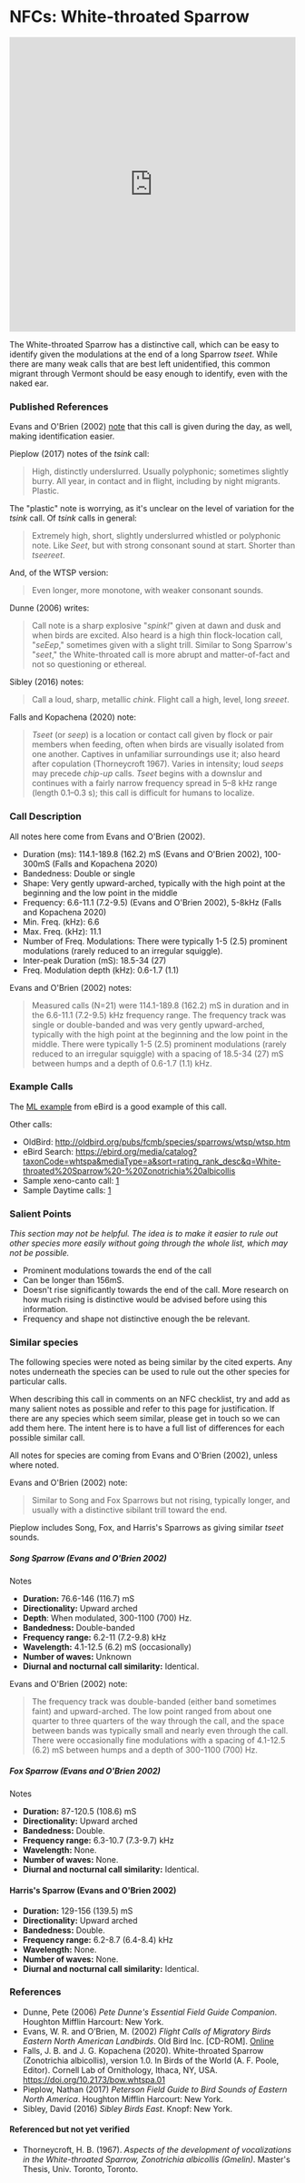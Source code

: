 # NFCs: White-throated Sparrow

<iframe width="640" height="518" src="https://macaulaylibrary.org/asset/229854291/embed/640" frameborder="0" allowfullscreen style="width:6040px;max-width:100%;"></iframe>

The White-throated Sparrow has a distinctive call, which can be easy to identify given the modulations at the end of a long Sparrow _tseet_. While there are many weak calls that are best left unidentified, this common migrant through Vermont should be easy enough to identify, even with the naked ear.

### Published References

Evans and O'Brien (2002) [note](http://oldbird.org/pubs/fcmb/species/sparrows/wtsp/wtsp.htm) that this call is given during the day, as well, making identification easier.

Pieplow (2017) notes of the _tsink_ call:

> High, distinctly underslurred. Usually polyphonic; sometimes slightly burry. All year, in contact and in flight, including by night migrants. Plastic.

The "plastic" note is worrying, as it's unclear on the level of variation for the _tsink_ call. Of _tsink_ calls in general:

> Extremely high, short, slightly underslurred whistled or polyphonic note. Like _Seet_, but with strong consonant sound at start. Shorter than _tseereet_.

And, of the WTSP version:

> Even longer, more monotone, with weaker consonant sounds.

Dunne (2006) writes:

> Call note is a sharp explosive "_spink!_" given at dawn and dusk and when birds are excited. Also heard is a high thin flock-location call, "_seEep_," sometimes given with a slight trill. Similar to Song Sparrow's "_seet_," the White-throated call is more abrupt and matter-of-fact and not so questioning or ethereal.

Sibley (2016) notes:

> Call a loud, sharp, metallic _chink_. Flight call a high, level, long _sreeet_.

Falls and Kopachena (2020) note:

> _Tseet_ (or _seep_) is a location or contact call given by flock or pair members when feeding, often when birds are visually isolated from one another. Captives in unfamiliar surroundings use it; also heard after copulation (Thorneycroft 1967). Varies in intensity; loud _seeps_ may precede _chip-up_ calls. _Tseet_ begins with a downslur and continues with a fairly narrow frequency spread in 5–8 kHz range (length 0.1–0.3 s); this call is difficult for humans to localize.

### Call Description

All notes here come from Evans and O'Brien (2002).

- Duration (ms): 114.1-189.8 (162.2) mS (Evans and O'Brien 2002), 100-300mS (Falls and Kopachena 2020)
- Bandedness: Double or single
- Shape: Very gently upward-arched, typically with the high point at the beginning and the low point in the middle
- Frequency: 6.6-11.1 (7.2-9.5) (Evans and O'Brien 2002), 5-8kHz (Falls and Kopachena 2020)
- Min. Freq. (kHz): 6.6
- Max. Freq. (kHz): 11.1
- Number of Freq. Modulations: There were typically 1-5 (2.5) prominent modulations (rarely reduced to an irregular squiggle).
- Inter-peak Duration (mS): 18.5-34 (27)
- Freq. Modulation depth (kHz): 0.6-1.7 (1.1)

Evans and O'Brien (2002) notes:

> Measured calls (N=21) were 114.1-189.8 (162.2) mS in duration and in the 6.6-11.1 (7.2-9.5) kHz frequency range. The frequency track was single or double-banded and was very gently upward-arched, typically with the high point at the beginning and the low point in the middle. There were typically 1-5 (2.5) prominent modulations (rarely reduced to an irregular squiggle) with a spacing of 18.5-34 (27) mS between humps and a depth of 0.6-1.7 (1.1) kHz.

### Example Calls

The [ML example](https://macaulaylibrary.org/asset/15589) from eBird is a good example of this call.

Other calls:

- OldBird: http://oldbird.org/pubs/fcmb/species/sparrows/wtsp/wtsp.htm
- eBird Search: https://ebird.org/media/catalog?taxonCode=whtspa&mediaType=a&sort=rating_rank_desc&q=White-throated%20Sparrow%20-%20Zonotrichia%20albicollis
- Sample xeno-canto call: [1](https://www.xeno-canto.org/232951)
- Sample Daytime calls: [1](https://www.xeno-canto.org/232951)

### Salient Points

_This section may not be helpful. The idea is to make it easier to rule out other species more easily without going through the whole list, which may not be possible._

- Prominent modulations towards the end of the call
- Can be longer than 156mS.
- Doesn't rise significantly towards the end of the call. More research on how much rising is distinctive would be advised before using this information.
- Frequency and shape not distinctive enough the be relevant.

### Similar species

The following species were noted as being similar by the cited experts. Any notes underneath the species can be used to rule out the other species for particular calls.

When describing this call in comments on an NFC checklist, try and add as many salient notes as possible and refer to this page for justification. If there are any species which seem similar, please get in touch so we can add them here. The intent here is to have a full list of differences for each possible similar call.

All notes for species are coming from Evans and O'Brien (2002), unless where noted.

Evans and O'Brien (2002) note:

>  Similar to Song and Fox Sparrows but not rising, typically longer, and usually with a distinctive sibilant trill toward the end.

Pieplow includes Song, Fox, and Harris's Sparrows as giving similar _tseet_ sounds.

##### Song Sparrow (Evans and O'Brien 2002)

Notes

- **Duration:** 76.6-146 (116.7) mS
- **Directionality:** Upward arched
- **Depth**: When modulated, 300-1100 (700) Hz.
- **Bandedness:** Double-banded
- **Frequency range:** 6.2-11 (7.2-9.8) kHz
- **Wavelength:** 4.1-12.5 (6.2) mS (occasionally)
- **Number of waves:** Unknown
- **Diurnal and nocturnal call similarity:**  Identical.

Evans and O'Brien (2002) note:

> The frequency track was double-banded (either band sometimes faint) and upward-arched. The low point ranged from about one quarter to three quarters of the way through the call, and the space between bands was typically small and nearly even through the call. There were occasionally fine modulations with a spacing of 4.1-12.5 (6.2) mS between humps and a depth of 300-1100 (700) Hz.

##### Fox Sparrow (Evans and O'Brien 2002)

Notes

- **Duration:** 87-120.5 (108.6) mS
- **Directionality:** Upward arched
- **Bandedness:** Double.
- **Frequency range:** 6.3-10.7 (7.3-9.7) kHz
- **Wavelength:** None.
- **Number of waves:** None.
- **Diurnal and nocturnal call similarity:** Identical. 

#### Harris's Sparrow (Evans and O'Brien 2002)

- **Duration:** 129-156 (139.5) mS
- **Directionality:** Upward arched
- **Bandedness:** Double.
- **Frequency range:** 6.2-8.7 (6.4-8.4) kHz
- **Wavelength:** None.
- **Number of waves:** None.
- **Diurnal and nocturnal call similarity:** Identical.

### References

* Dunne, Pete (2006) _Pete Dunne's Essential Field Guide Companion_. Houghton Mifflin Harcourt: New York.
* Evans, W. R. and O’Brien, M. (2002) _Flight Calls of Migratory Birds Eastern North American Landbirds_. Old Bird Inc. \[CD-ROM\]. [Online](http://oldbird.org)
* Falls, J. B. and J. G. Kopachena (2020). White-throated Sparrow (Zonotrichia albicollis), version 1.0. In Birds of the World (A. F. Poole, Editor). Cornell Lab of Ornithology, Ithaca, NY, USA. https://doi.org/10.2173/bow.whtspa.01
* Pieplow, Nathan (2017) _Peterson Field Guide to Bird Sounds of Eastern North America_. Houghton Mifflin Harcourt: New York.
* Sibley, David (2016) _Sibley Birds East_. Knopf: New York.

#### Referenced but not yet verified

* Thorneycroft, H. B. (1967). _Aspects of the development of vocalizations in the White-throated Sparrow, Zonotrichia albicollis (Gmelin)_. Master's Thesis, Univ. Toronto, Toronto. 

